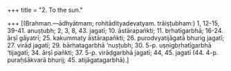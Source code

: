+++
title = "2. To the sun."

+++
[(Brahman.—ādhyātmam; rohitādityadevatyam. trāiṣṭubham:) 1, 12-15, 39-41. anuṣṭubh; 2, 3, 8, 43. jagatī; 10. āstārapan̄kti; 11. bṛhatīgarbhā; 16-24. ārṣī gāyatrī; 25. kakummaty āstārapan̄kti; 26. purodvyatijāgatā bhurig jagatī; 27. virāḍ jagatī; 29. bārhatagarbhā ‘nuṣṭubh; 30. 5-p. uṣṇigbṛhatīgarbhā ‘tijagatī; 34. ārṣī pan̄kti; 37. 5-p. virāḍgarbhā jagatī; 44, 45. jagatī (44. 4-p. puraḥśākvarā bhurij; 45. atijāgatagarbhā).]